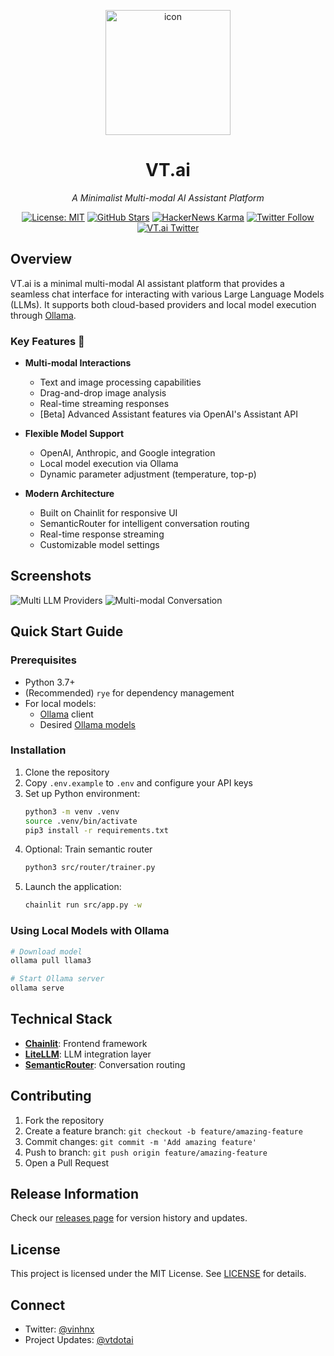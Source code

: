 <p align="center">
  <img src="./public/logo_dark.png" height="200" alt="icon" />
</p>

<h1 align="center">VT.ai</h1>

<p align="center">
  <em>A Minimalist Multi-modal AI Assistant Platform</em>
</p>

<p align="center">
  <a href="https://opensource.org/licenses/MIT"><img src="https://img.shields.io/badge/License-MIT-yellow.svg" alt="License: MIT"></a>
  <a href="https://github.com/vinhnx"><img src="https://img.shields.io/github/stars/vinhnx?style=social" alt="GitHub Stars"></a>
  <a href="https://news.ycombinator.com/user?id=vinhnx"><img src="https://img.shields.io/hackernews/user-karma/vinhnx?style=social" alt="HackerNews Karma"></a>
  <a href="https://twitter.com/vinhnx"><img src="https://img.shields.io/twitter/follow/vinhnx?style=social" alt="Twitter Follow"></a>
  <a href="https://twitter.com/vtdotai"><img src="https://img.shields.io/twitter/follow/vtdotai?style=social" alt="VT.ai Twitter"></a>
</p>

## Overview

VT.ai is a minimal multi-modal AI assistant platform that provides a seamless chat interface for interacting with various Large Language Models (LLMs). It supports both cloud-based providers and local model execution through [Ollama](https://github.com/ollama/ollama).

### Key Features 🚀

- **Multi-modal Interactions**
  - Text and image processing capabilities
  - Drag-and-drop image analysis
  - Real-time streaming responses
  - [Beta] Advanced Assistant features via OpenAI's Assistant API

- **Flexible Model Support**
  - OpenAI, Anthropic, and Google integration
  - Local model execution via Ollama
  - Dynamic parameter adjustment (temperature, top-p)

- **Modern Architecture**
  - Built on Chainlit for responsive UI
  - SemanticRouter for intelligent conversation routing
  - Real-time response streaming
  - Customizable model settings

## Screenshots

![Multi LLM Providers](./src/resources/screenshot/1.jpg)
![Multi-modal Conversation](./src/resources/screenshot/2.jpg)

## Quick Start Guide

### Prerequisites

- Python 3.7+
- (Recommended) `rye` for dependency management
- For local models:
  - [Ollama](https://ollama.com/download) client
  - Desired [Ollama models](https://ollama.com/library)

### Installation

1. Clone the repository
2. Copy `.env.example` to `.env` and configure your API keys
3. Set up Python environment:
   ```bash
   python3 -m venv .venv
   source .venv/bin/activate
   pip3 install -r requirements.txt
   ```
4. Optional: Train semantic router
   ```bash
   python3 src/router/trainer.py
   ```
5. Launch the application:
   ```bash
   chainlit run src/app.py -w
   ```

### Using Local Models with Ollama

```bash
# Download model
ollama pull llama3

# Start Ollama server
ollama serve
```

## Technical Stack

- **[Chainlit](https://github.com/Chainlit/chainlit)**: Frontend framework
- **[LiteLLM](https://github.com/BerriAI/litellm)**: LLM integration layer
- **[SemanticRouter](https://github.com/aurelio-labs/semantic-router)**: Conversation routing

## Contributing

1. Fork the repository
2. Create a feature branch: `git checkout -b feature/amazing-feature`
3. Commit changes: `git commit -m 'Add amazing feature'`
4. Push to branch: `git push origin feature/amazing-feature`
5. Open a Pull Request

## Release Information

Check our [releases page](https://github.com/vinhnx/VT.ai/releases) for version history and updates.

## License

This project is licensed under the MIT License. See [LICENSE](LICENSE) for details.

## Connect

- Twitter: [@vinhnx](https://twitter.com/vinhnx)
- Project Updates: [@vtdotai](https://twitter.com/vtdotai)
